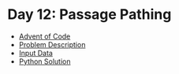 # Day 12: Passage Pathing

- [Advent of Code](https://adventofcode.com/2021/day/12)
- [Problem Description](https://github.com/nicovandenhooff/advent-of-code-2021/blob/main/problems/day-12-passage-pathing/info.txt)
- [Input Data](https://github.com/nicovandenhooff/advent-of-code-2021/blob/main/problems/day-12-passage-pathing/input.txt)
- [Python Solution](https://github.com/nicovandenhooff/advent-of-code-2021/blob/main/problems/day-12-passage-pathing/solution.py)